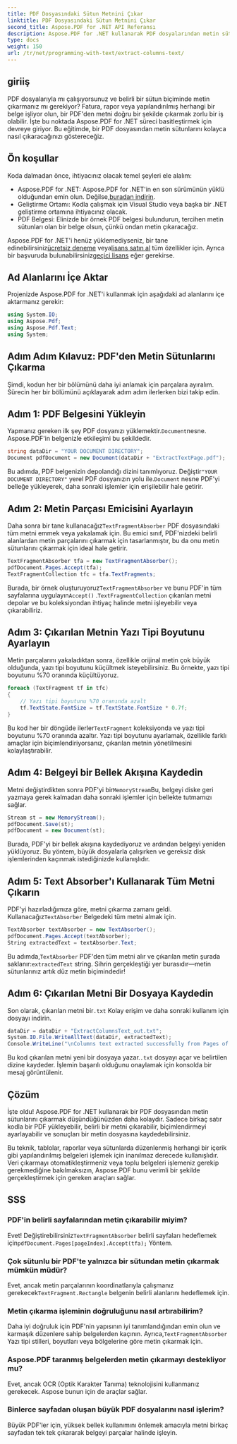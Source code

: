 ```yaml
---
title: PDF Dosyasındaki Sütun Metnini Çıkar
linktitle: PDF Dosyasındaki Sütun Metnini Çıkar
second_title: Aspose.PDF for .NET API Referansı
description: Aspose.PDF for .NET kullanarak PDF dosyalarından metin sütunlarını nasıl çıkaracağınızı öğrenin. Bu kılavuz, her adımı kod örnekleri ve açıklamalarla açıklar.
type: docs
weight: 150
url: /tr/net/programming-with-text/extract-columns-text/
---
```

## giriiş

PDF dosyalarıyla mı çalışıyorsunuz ve belirli bir sütun biçiminde metin çıkarmanız mı gerekiyor? Fatura, rapor veya yapılandırılmış herhangi bir belge işliyor olun, bir PDF'den metni doğru bir şekilde çıkarmak zorlu bir iş olabilir. İşte bu noktada Aspose.PDF for .NET süreci basitleştirmek için devreye giriyor. Bu eğitimde, bir PDF dosyasından metin sütunlarını kolayca nasıl çıkaracağınızı göstereceğiz. 

## Ön koşullar

Koda dalmadan önce, ihtiyacınız olacak temel şeyleri ele alalım:

-  Aspose.PDF for .NET: Aspose.PDF for .NET'in en son sürümünün yüklü olduğundan emin olun. Değilse,[buradan indirin](https://releases.aspose.com/pdf/net/).
- Geliştirme Ortamı: Kodla çalışmak için Visual Studio veya başka bir .NET geliştirme ortamına ihtiyacınız olacak.
- PDF Belgesi: Elinizde bir örnek PDF belgesi bulundurun, tercihen metin sütunları olan bir belge olsun, çünkü ondan metin çıkaracağız.

 Aspose.PDF for .NET'i henüz yüklemediyseniz, bir tane edinebilirsiniz[ücretsiz deneme](https://releases.aspose.com/) veya[lisans satın al](https://purchase.aspose.com/buy) tüm özellikler için. Ayrıca bir başvuruda bulunabilirsiniz[geçici lisans](https://purchase.aspose.com/temporary-license) eğer gerekirse.

## Ad Alanlarını İçe Aktar

Projenizde Aspose.PDF for .NET'i kullanmak için aşağıdaki ad alanlarını içe aktarmanız gerekir:

```csharp
using System.IO;
using Aspose.Pdf;
using Aspose.Pdf.Text;
using System;
```

## Adım Adım Kılavuz: PDF'den Metin Sütunlarını Çıkarma

Şimdi, kodun her bir bölümünü daha iyi anlamak için parçalara ayıralım. Sürecin her bir bölümünü açıklayarak adım adım ilerlerken bizi takip edin.

## Adım 1: PDF Belgesini Yükleyin

 Yapmanız gereken ilk şey PDF dosyanızı yüklemektir.`Document`nesne. Aspose.PDF'in belgenizle etkileşimi bu şekildedir.

```csharp
string dataDir = "YOUR DOCUMENT DIRECTORY";
Document pdfDocument = new Document(dataDir + "ExtractTextPage.pdf");
```

 Bu adımda, PDF belgenizin depolandığı dizini tanımlıyoruz. Değiştir`"YOUR DOCUMENT DIRECTORY"` yerel PDF dosyanızın yolu ile.`Document` nesne PDF'yi belleğe yükleyerek, daha sonraki işlemler için erişilebilir hale getirir.

## Adım 2: Metin Parçası Emicisini Ayarlayın

 Daha sonra bir tane kullanacağız`TextFragmentAbsorber` PDF dosyasındaki tüm metni emmek veya yakalamak için. Bu emici sınıf, PDF'nizdeki belirli alanlardan metin parçalarını çıkarmak için tasarlanmıştır, bu da onu metin sütunlarını çıkarmak için ideal hale getirir.

```csharp
TextFragmentAbsorber tfa = new TextFragmentAbsorber();
pdfDocument.Pages.Accept(tfa);
TextFragmentCollection tfc = tfa.TextFragments;
```

Burada, bir örnek oluşturuyoruz`TextFragmentAbsorber` ve bunu PDF'in tüm sayfalarına uygulayın`Accept()` .`TextFragmentCollection` çıkarılan metni depolar ve bu koleksiyondan ihtiyaç halinde metni işleyebilir veya çıkarabiliriz.

## Adım 3: Çıkarılan Metnin Yazı Tipi Boyutunu Ayarlayın

Metin parçalarını yakaladıktan sonra, özellikle orijinal metin çok büyük olduğunda, yazı tipi boyutunu küçültmek isteyebilirsiniz. Bu örnekte, yazı tipi boyutunu %70 oranında küçültüyoruz.

```csharp
foreach (TextFragment tf in tfc)
{
    // Yazı tipi boyutunu %70 oranında azalt
    tf.TextState.FontSize = tf.TextState.FontSize * 0.7f;
}
```

Bu kod her bir döngüde ilerler`TextFragment` koleksiyonda ve yazı tipi boyutunu %70 oranında azaltır. Yazı tipi boyutunu ayarlamak, özellikle farklı amaçlar için biçimlendiriyorsanız, çıkarılan metnin yönetilmesini kolaylaştırabilir.

## Adım 4: Belgeyi bir Bellek Akışına Kaydedin

 Metni değiştirdikten sonra PDF'yi bir`MemoryStream`Bu, belgeyi diske geri yazmaya gerek kalmadan daha sonraki işlemler için bellekte tutmamızı sağlar.

```csharp
Stream st = new MemoryStream();
pdfDocument.Save(st);
pdfDocument = new Document(st);
```

Burada, PDF'yi bir bellek akışına kaydediyoruz ve ardından belgeyi yeniden yüklüyoruz. Bu yöntem, büyük dosyalarla çalışırken ve gereksiz disk işlemlerinden kaçınmak istediğinizde kullanışlıdır.

## Adım 5: Text Absorber'ı Kullanarak Tüm Metni Çıkarın

 PDF'yi hazırladığımıza göre, metni çıkarma zamanı geldi. Kullanacağız`TextAbsorber` Belgedeki tüm metni almak için.

```csharp
TextAbsorber textAbsorber = new TextAbsorber();
pdfDocument.Pages.Accept(textAbsorber);
String extractedText = textAbsorber.Text;
```

 Bu adımda,`TextAbsorber` PDF'den tüm metni alır ve çıkarılan metin şurada saklanır:`extractedText` string. Sihrin gerçekleştiği yer burasıdır—metin sütunlarınız artık düz metin biçimindedir!

## Adım 6: Çıkarılan Metni Bir Dosyaya Kaydedin

 Son olarak, çıkarılan metni bir`.txt` Kolay erişim ve daha sonraki kullanım için dosyayı indirin.

```csharp
dataDir = dataDir + "ExtractColumnsText_out.txt";
System.IO.File.WriteAllText(dataDir, extractedText);
Console.WriteLine("\nColumns text extracted successfully from Pages of PDF Document.\nFile saved at " + dataDir);
```

 Bu kod çıkarılan metni yeni bir dosyaya yazar.`.txt` dosyayı açar ve belirtilen dizine kaydeder. İşlemin başarılı olduğunu onaylamak için konsolda bir mesaj görüntülenir.

## Çözüm

İşte oldu! Aspose.PDF for .NET kullanarak bir PDF dosyasından metin sütunlarını çıkarmak düşündüğünüzden daha kolaydır. Sadece birkaç satır kodla bir PDF yükleyebilir, belirli bir metni çıkarabilir, biçimlendirmeyi ayarlayabilir ve sonuçları bir metin dosyasına kaydedebilirsiniz.

Bu teknik, tablolar, raporlar veya sütunlarda düzenlenmiş herhangi bir içerik gibi yapılandırılmış belgeleri işlemek için inanılmaz derecede kullanışlıdır. Veri çıkarmayı otomatikleştirmeniz veya toplu belgeleri işlemeniz gerekip gerekmediğine bakılmaksızın, Aspose.PDF bunu verimli bir şekilde gerçekleştirmek için gereken araçları sağlar.

## SSS

### PDF'in belirli sayfalarından metin çıkarabilir miyim?  
 Evet! Değiştirebilirsiniz`TextFragmentAbsorber` belirli sayfaları hedeflemek için`pdfDocument.Pages[pageIndex].Accept(tfa);` Yöntem.

### Çok sütunlu bir PDF'te yalnızca bir sütundan metin çıkarmak mümkün müdür?  
 Evet, ancak metin parçalarının koordinatlarıyla çalışmanız gerekecek`TextFragment.Rectangle` belgenin belirli alanlarını hedeflemek için.

### Metin çıkarma işleminin doğruluğunu nasıl artırabilirim?  
 Daha iyi doğruluk için PDF'nin yapısının iyi tanımlandığından emin olun ve karmaşık düzenlere sahip belgelerden kaçının. Ayrıca,`TextFragmentAbsorber` Yazı tipi stilleri, boyutları veya bölgelerine göre metin çıkarmak için.

### Aspose.PDF taranmış belgelerden metin çıkarmayı destekliyor mu?  
Evet, ancak OCR (Optik Karakter Tanıma) teknolojisini kullanmanız gerekecek. Aspose bunun için de araçlar sağlar.

### Binlerce sayfadan oluşan büyük PDF dosyalarını nasıl işlerim?  
Büyük PDF'ler için, yüksek bellek kullanımını önlemek amacıyla metni birkaç sayfadan tek tek çıkararak belgeyi parçalar halinde işleyin.